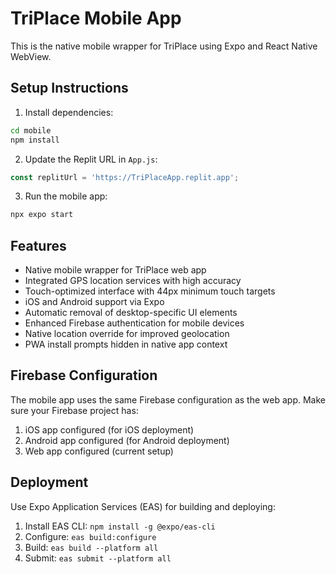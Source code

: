 # TriPlace Mobile App

This is the native mobile wrapper for TriPlace using Expo and React Native WebView.

## Setup Instructions

1. Install dependencies:
```bash
cd mobile
npm install
```

2. Update the Replit URL in `App.js`:
```javascript
const replitUrl = 'https://TriPlaceApp.replit.app';
```

3. Run the mobile app:
```bash
npx expo start
```

## Features

- Native mobile wrapper for TriPlace web app
- Integrated GPS location services with high accuracy
- Touch-optimized interface with 44px minimum touch targets
- iOS and Android support via Expo
- Automatic removal of desktop-specific UI elements
- Enhanced Firebase authentication for mobile devices
- Native location override for improved geolocation
- PWA install prompts hidden in native app context

## Firebase Configuration

The mobile app uses the same Firebase configuration as the web app. Make sure your Firebase project has:

1. iOS app configured (for iOS deployment)
2. Android app configured (for Android deployment)
3. Web app configured (current setup)

## Deployment

Use Expo Application Services (EAS) for building and deploying:

1. Install EAS CLI: `npm install -g @expo/eas-cli`
2. Configure: `eas build:configure`
3. Build: `eas build --platform all`
4. Submit: `eas submit --platform all`